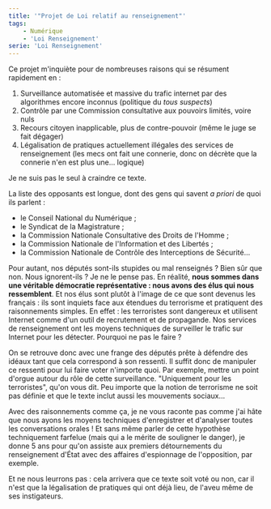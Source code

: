 ```yaml
---
title: '"Projet de Loi relatif au renseignement"'
tags:
    - Numérique
    - 'Loi Renseignement'
serie: 'Loi Renseignement'
---
```


Ce projet m'inquiète pour de nombreuses raisons qui se résument rapidement en :

1.  Surveillance automatisée et massive du trafic internet par des algorithmes encore inconnus (politique du _tous suspects_)
2.  Contrôle par une Commission consultative aux pouvoirs limités, voire nuls
3.  Recours citoyen inapplicable, plus de contre-pouvoir (même le juge se fait dégager)
4.  Légalisation de pratiques actuellement illégales des services de renseignement (les mecs ont fait une connerie, donc on décrète que la connerie n'en est plus une… logique)

Je ne suis pas le seul à craindre ce texte.

<!-- more -->

La liste des opposants est longue, dont des gens qui savent _a priori_ de quoi ils parlent :

-   le Conseil National du Numérique ;
-   le Syndicat de la Magistrature ;
-   la Commission Nationale Consultative des Droits de l'Homme ;
-   la Commission Nationale de l'Information et des Libertés ;
-   la Commission Nationale de Contrôle des Interceptions de Sécurité…

Pour autant, nos députés sont-ils stupides ou mal renseignés ? Bien sûr que non. Nous ignorent-ils ? Je ne le pense pas. En réalité, **nous sommes dans une véritable démocratie représentative : nous avons des élus qui nous ressemblent**. Et nos élus sont plutôt à l'image de ce que sont devenus les français : ils sont inquiets face aux étendues du terrorisme et pratiquent des raisonnements simples. En effet : les terroristes sont dangereux et utilisent Internet comme d'un outil de recrutement et de propagande. Nos services de renseignement ont les moyens techniques de surveiller le trafic sur Internet pour les détecter. Pourquoi ne pas le faire ?

On se retrouve donc avec une frange des députés prête à défendre des idéaux tant que cela correspond à son ressenti. Il suffit donc de manipuler ce ressenti pour lui faire voter n'importe quoi. Par exemple, mettre un point d'orgue autour du rôle de cette surveillance. "Uniquement pour les terroristes", qu'on vous dit. Peu importe que la notion de terrorisme ne soit pas définie et que le texte inclut aussi les mouvements sociaux…

Avec des raisonnements comme ça, je ne vous raconte pas comme j'ai hâte que nous ayons les moyens techniques d'enregistrer et d'analyser toutes les conversations orales ! Et sans même parler de cette hypothèse techniquement farfelue (mais qui a le mérite de souligner le danger), je donne 5 ans pour qu'on assiste aux premiers détournements du renseignement d'État avec des affaires d'espionnage de l'opposition, par exemple.

Et ne nous leurrons pas : cela arrivera que ce texte soit voté ou non, car il n'est que la légalisation de pratiques qui ont déjà lieu, de l'aveu même de ses instigateurs.
